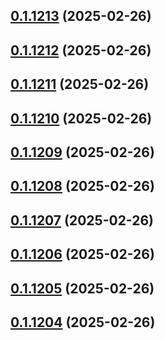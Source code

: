 ## [0.1.1213](https://github.com/binary-braids/terraform-oracle/compare/v0.1.1212...v0.1.1213) (2025-02-26)



## [0.1.1212](https://github.com/binary-braids/terraform-oracle/compare/v0.1.1211...v0.1.1212) (2025-02-26)



## [0.1.1211](https://github.com/binary-braids/terraform-oracle/compare/v0.1.1210...v0.1.1211) (2025-02-26)



## [0.1.1210](https://github.com/binary-braids/terraform-oracle/compare/v0.1.1209...v0.1.1210) (2025-02-26)



## [0.1.1209](https://github.com/binary-braids/terraform-oracle/compare/v0.1.1208...v0.1.1209) (2025-02-26)



## [0.1.1208](https://github.com/binary-braids/terraform-oracle/compare/v0.1.1207...v0.1.1208) (2025-02-26)



## [0.1.1207](https://github.com/binary-braids/terraform-oracle/compare/v0.1.1206...v0.1.1207) (2025-02-26)



## [0.1.1206](https://github.com/binary-braids/terraform-oracle/compare/v0.1.1205...v0.1.1206) (2025-02-26)



## [0.1.1205](https://github.com/binary-braids/terraform-oracle/compare/v0.1.1204...v0.1.1205) (2025-02-26)



## [0.1.1204](https://github.com/binary-braids/terraform-oracle/compare/v0.1.1203...v0.1.1204) (2025-02-26)



